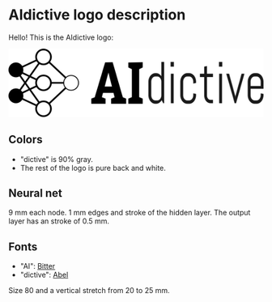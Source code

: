 
# AIdictive logo description

Hello! This is the AIdictive logo:

<img src="logo.png">


## Colors

* "dictive" is 90% gray.
* The rest of the logo is pure back and white.


## Neural net

9 mm each node. 1 mm edges and stroke of the hidden layer.
The output layer has an stroke of 0.5 mm.


## Fonts

* "AI": [Bitter][bitter]
* "dictive": [Abel][abel]

Size 80 and a vertical stretch from 20 to 25 mm.


[bitter]: https://fonts.google.com/specimen/Bitter
[abel]: https://fonts.google.com/specimen/Abel

